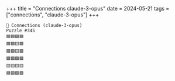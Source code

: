 +++
title = "Connections claude-3-opus"
date = 2024-05-21
tags = ["connections", "claude-3-opus"]
+++

```text
🤖 Connections (claude-3-opus) 
Puzzle #345
🟦🟦🟪🟦
🟦🟪🟨🟩
🟩🟪🟨🟩
🟩🟩🟩🟩
🟨🟨🟨🟨
🟦🟪🟪🟪
```
